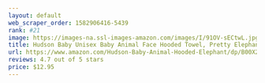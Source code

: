 ```yaml
---
layout: default 
﻿web_scraper_order: 1582906416-5439
rank: #21
image: https://images-na.ssl-images-amazon.com/images/I/91OV-sECtwL.jpg
title: Hudson Baby Unisex Baby Animal Face Hooded Towel, Pretty Elephant 1-Pack, One Size
url: https://www.amazon.com/Hudson-Baby-Animal-Hooded-Elephant/dp/B00X22L0AC/ref=zg_mw_baby-products_21?_encoding=UTF8&psc=1&refRID=H8PZBTHGT35TKAKMD83D
reviews: 4.7 out of 5 stars
price: $12.95 
---
```

